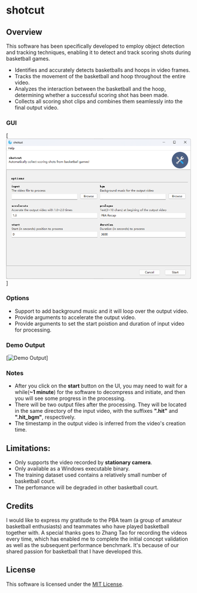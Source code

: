 # shotcut

## Overview
This software has been specifically developed to employ object detection and tracking techniques, enabling it to  detect and track scoring shots during basketball games.
- Identifies and accurately detects basketballs and hoops in video frames.
- Tracks the movement of the basketball and hoop throughout the entire video.
- Analyzes the interaction between the basketball and the hoop, determining whether a successful scoring shot has been made.
- Collects all scoring shot clips and combines them seamlessly into the final output video.

### GUI
[![ScreenShot](./image/screenshot.png)]

### Options
- Support to add background music and it will loop over the output video. 
- Provide arguments to accelerate the output video.
- Provide arguments to set the start poistion and duration of input video for processing.

### Demo Output
[![Demo Output](./image/demo_output.gif)]

### Notes
- After you click on the **start** button on the UI, you may need to wait for a while(**~1 minute**) for the software to decompress and initiate, and then you will see some progress in the processing.
- There will be two output files after the processing. They will be located in the same directory of the input video, with the suffixes **".hit"** and **".hit_bgm"**, respectively.
- The timestamp in the output video is inferred from the video's creation time. 

## Limitations:
- Only supports the video recorded by **stationary camera**.
- Only available as a Windows executable binary.
- The training dataset used contains a relatively small number of basketball court.
- The perfomance will be degraded in other basketball court.

## Credits
I would like to express my gratitude to the PBA team (a group of amateur basketball enthusiasts) and teammates who have played basketball together with. A special thanks goes to Zhang Tao for recording the videos every time, which has enabled me to complete the initial concept validation as well as the subsequent performance benchmark. It's because of our shared passion for basketball that I have developed this.

## License
This software is licensed under the [MIT License](LICENSE).

